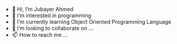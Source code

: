 - 👋 Hi, I’m Jubayer Ahmed 
- 👀 I’m interested in programming 
- 🌱 I’m currently learning Object Oriented Programming Language 
- 💞️ I’m looking to collaborate on ...
- 📫 How to reach me ...

<!---
get2jubayer/get2jubayer is a ✨ special ✨ repository because its `README.md` (this file) appears on your GitHub profile.
You can click the Preview link to take a look at your changes.
--->
